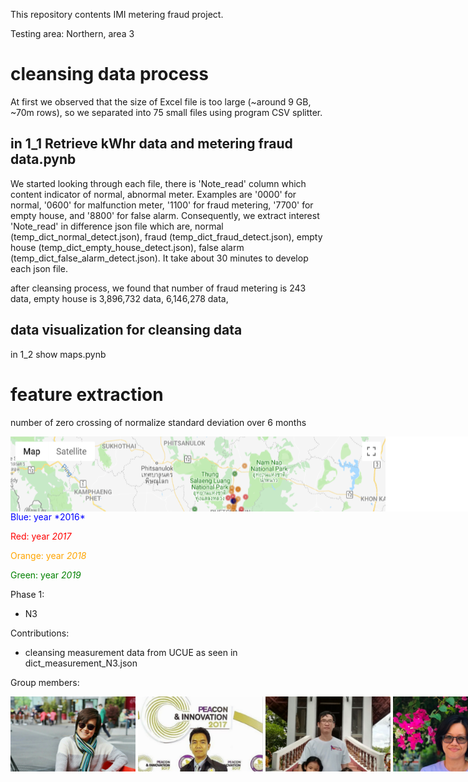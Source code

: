 This repository contents IMI metering fraud project.


Testing area: Northern, area 3
# cleansing data process
At first we observed that the size of Excel file is too large (~around 9 GB, ~70m rows), so we separated into 75 small files using program CSV splitter.

## in 1_1 Retrieve kWhr data and metering fraud data.pynb
We started looking through each file, there is 'Note_read' column which content indicator of normal, abnormal meter.
Examples are '0000' for normal, '0600' for malfunction meter, '1100' for fraud metering, '7700' for empty house,
and '8800' for false alarm.
Consequently, we extract interest 'Note_read' in difference json file which are, normal (temp_dict_normal_detect.json), fraud (temp_dict_fraud_detect.json), empty house (temp_dict_empty_house_detect.json), false alarm (temp_dict_false_alarm_detect.json).
It take about 30 minutes to develop each json file.


after cleansing process, we found that number of fraud metering is 243 data, empty house is 3,896,732 data, 6,146,278 data,

## data visualization for cleansing data
in 1_2 show maps.pynb

# feature extraction

number of zero crossing of normalize standard deviation over 6 months






<div style="width:830px; background-color:white; height:120px; overflow:auto;">
  <img src="Images/map (1).png" width="600" height="600">
</div>
<span style="color:blue">Blue:  year *2016* </span>

<span style="color:red">Red: year *2017* </span>

<span style="color:orange">Orange: year *2018* </span>

<span style="color:green">Green: year *2019* </span>





Phase 1:
 * N3


Contributions:
  * cleansing measurement data from UCUE as seen in dict_measurement_N3.json




Group members:

<div style="width:830px; background-color:white; height:120px; overflow:auto;">
  <div style="width: 2000px; height: 90px;">
    <img src="member/1.png" width="200" height="200">
    <img src="member/2.png" width="200" height="200">
    <img src="member/3.png" width="200" height="200">
    <img src="member/4.png" width="200" height="200">
    <img src="member/5.png" width="200" height="200">
    <img src="member/6.png" width="200" height="200">
    <img src="member/7.png" width="200" height="200">
    <img src="member/8.png" width="200" height="200">
    <img src="member/9.png" width="200" height="200">
    <img src="member/10.png" width="200" height="200">
    <img src="member/11.png" width="200" height="200">
  </div>
</div>
